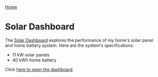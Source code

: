 [Home](https://craigahobbs.github.io/)

# Solar Dashboard

The
[Solar Dashboard](https://craigahobbs.github.io/solar/#url=solar.md&var.vPage='Solar')
explores the performance of my home's solar panel and home battery system. Here are the system's
specifications:

- 11 kW solar panels
- 40 kWh home battery

Click [here to open the dashboard](https://craigahobbs.github.io/solar/#url=solar.md&var.vPage='Solar').
